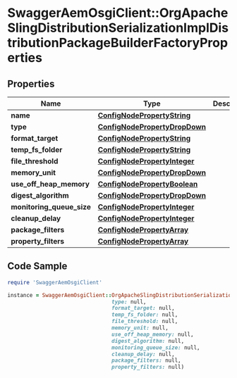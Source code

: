 # SwaggerAemOsgiClient::OrgApacheSlingDistributionSerializationImplDistributionPackageBuilderFactoryProperties

## Properties

Name | Type | Description | Notes
------------ | ------------- | ------------- | -------------
**name** | [**ConfigNodePropertyString**](ConfigNodePropertyString.md) |  | [optional] 
**type** | [**ConfigNodePropertyDropDown**](ConfigNodePropertyDropDown.md) |  | [optional] 
**format_target** | [**ConfigNodePropertyString**](ConfigNodePropertyString.md) |  | [optional] 
**temp_fs_folder** | [**ConfigNodePropertyString**](ConfigNodePropertyString.md) |  | [optional] 
**file_threshold** | [**ConfigNodePropertyInteger**](ConfigNodePropertyInteger.md) |  | [optional] 
**memory_unit** | [**ConfigNodePropertyDropDown**](ConfigNodePropertyDropDown.md) |  | [optional] 
**use_off_heap_memory** | [**ConfigNodePropertyBoolean**](ConfigNodePropertyBoolean.md) |  | [optional] 
**digest_algorithm** | [**ConfigNodePropertyDropDown**](ConfigNodePropertyDropDown.md) |  | [optional] 
**monitoring_queue_size** | [**ConfigNodePropertyInteger**](ConfigNodePropertyInteger.md) |  | [optional] 
**cleanup_delay** | [**ConfigNodePropertyInteger**](ConfigNodePropertyInteger.md) |  | [optional] 
**package_filters** | [**ConfigNodePropertyArray**](ConfigNodePropertyArray.md) |  | [optional] 
**property_filters** | [**ConfigNodePropertyArray**](ConfigNodePropertyArray.md) |  | [optional] 

## Code Sample

```ruby
require 'SwaggerAemOsgiClient'

instance = SwaggerAemOsgiClient::OrgApacheSlingDistributionSerializationImplDistributionPackageBuilderFactoryProperties.new(name: null,
                                 type: null,
                                 format_target: null,
                                 temp_fs_folder: null,
                                 file_threshold: null,
                                 memory_unit: null,
                                 use_off_heap_memory: null,
                                 digest_algorithm: null,
                                 monitoring_queue_size: null,
                                 cleanup_delay: null,
                                 package_filters: null,
                                 property_filters: null)
```


